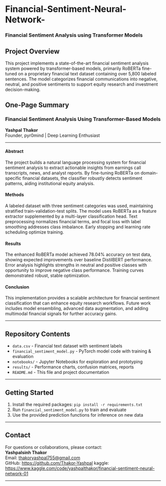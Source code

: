 # Financial-Sentiment-Neural-Network-

### Financial Sentiment Analysis using Transformer Models

## Project Overview

This project implements a state-of-the-art financial sentiment analysis system powered by transformer-based models, primarily RoBERTa fine-tuned on a proprietary financial text dataset containing over 5,800 labeled sentences. The model categorizes financial communications into negative, neutral, and positive sentiments to support equity research and investment decision-making.

## One-Page Summary

### Financial Sentiment Analysis Using Transformer-Based Models

**Yashpal Thakor**  
Founder, pyr0mind | Deep Learning Enthusiast  

---

#### Abstract

The project builds a natural language processing system for financial sentiment analysis to extract actionable insights from earnings call transcripts, news, and analyst reports. By fine-tuning RoBERTa on domain-specific financial datasets, the classifier robustly detects sentiment patterns, aiding institutional equity analysis.

#### Methods

A labeled dataset with three sentiment categories was used, maintaining stratified train-validation-test splits. The model uses RoBERTa as a feature extractor supplemented by a multi-layer classification head. Text preprocessing normalizes financial terms, and focal loss with label smoothing addresses class imbalance. Early stopping and learning rate scheduling optimize training.

#### Results

The enhanced RoBERTa model achieved 78.04% accuracy on test data, showing expected improvements over baseline DistilBERT performance. Error analysis highlights strengths in neutral and positive classes with opportunity to improve negative class performance. Training curves demonstrated robust, stable optimization.

#### Conclusion

This implementation provides a scalable architecture for financial sentiment classification that can enhance equity research workflows. Future work includes model ensembling, advanced data augmentation, and adding multimodal financial signals for further accuracy gains.

---

## Repository Contents

- `data.csv` - Financial text dataset with sentiment labels
- `financial_sentiment_model.py` - PyTorch model code with training & evaluation
- `notebooks/` - Jupyter Notebooks for exploration and prototyping
- `results/` - Performance charts, confusion matrices, reports
- `README.md` - This file and project documentation

---

## Getting Started

1. Install the required packages: `pip install -r requirements.txt`
2. Run `financial_sentiment_model.py` to train and evaluate
3. Use the provided prediction functions for inference on new data

---

## Contact

For questions or collaborations, please contact:  
**Yashpalsinh Thakor**  
Email: thakoryashpal755@gmail.com  
GitHub: https://github.com/Thakor-Yashpal
kaggle: https://www.kaggle.com/code/yashpalthakor/financial-sentiment-neural-network-01

---

